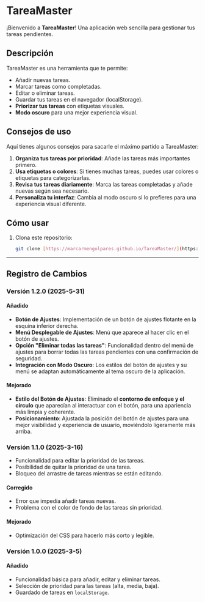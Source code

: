 # TareaMaster

¡Bienvenido a **TareaMaster**! Una aplicación web sencilla para gestionar tus tareas pendientes.

## Descripción
TareaMaster es una herramienta que te permite:
- Añadir nuevas tareas.
- Marcar tareas como completadas.
- Editar o eliminar tareas.
- Guardar tus tareas en el navegador (localStorage).
- **Priorizar tus tareas** con etiquetas visuales.
- **Modo oscuro** para una mejor experiencia visual.

## Consejos de uso
Aquí tienes algunos consejos para sacarle el máximo partido a TareaMaster:

1.  **Organiza tus tareas por prioridad**: Añade las tareas más importantes primero.
2.  **Usa etiquetas o colores**: Si tienes muchas tareas, puedes usar colores o etiquetas para categorizarlas.
3.  **Revisa tus tareas diariamente**: Marca las tareas completadas y añade nuevas según sea necesario.
4.  **Personaliza tu interfaz**: Cambia al modo oscuro si lo prefieres para una experiencia visual diferente.

## Cómo usar
1.  Clona este repositorio:
    ```bash
    git clone [https://marcarmengolpares.github.io/TareaMaster/](https://marcarmengolpares.github.io/TareaMaster/)
    ```

---
## Registro de Cambios

### Versión 1.2.0 (2025-5-31)
#### Añadido
- **Botón de Ajustes**: Implementación de un botón de ajustes flotante en la esquina inferior derecha.
- **Menú Desplegable de Ajustes**: Menú que aparece al hacer clic en el botón de ajustes.
- **Opción "Eliminar todas las tareas"**: Funcionalidad dentro del menú de ajustes para borrar todas las tareas pendientes con una confirmación de seguridad.
- **Integración con Modo Oscuro**: Los estilos del botón de ajustes y su menú se adaptan automáticamente al tema oscuro de la aplicación.

#### Mejorado
- **Estilo del Botón de Ajustes**: Eliminado el **contorno de enfoque y el círculo** que aparecían al interactuar con el botón, para una apariencia más limpia y coherente.
- **Posicionamiento**: Ajustada la posición del botón de ajustes para una mejor visibilidad y experiencia de usuario, moviéndolo ligeramente más arriba.

### Versión 1.1.0 (2025-3-16)
- Funcionalidad para editar la prioridad de las tareas.
- Posibilidad de quitar la prioridad de una tarea.
- Bloqueo del arrastre de tareas mientras se están editando.

#### Corregido
- Error que impedía añadir tareas nuevas.
- Problema con el color de fondo de las tareas sin prioridad.

#### Mejorado
- Optimización del CSS para hacerlo más corto y legible.

### Versión 1.0.0 (2025-3-5)
#### Añadido
- Funcionalidad básica para añadir, editar y eliminar tareas.
- Selección de prioridad para las tareas (alta, media, baja).
- Guardado de tareas en `localStorage`.
